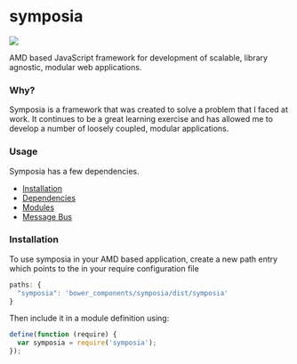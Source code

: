 symposia 
========

<img src="https://travis-ci.org/posbo/symposia.png?branch=master">

AMD based JavaScript framework for development of scalable, library agnostic, modular web applications.

### Why?

Symposia is a framework that was created to solve a problem that I faced at work. It continues to be a great learning exercise and has allowed me to develop a number of loosely coupled, modular applications.

### Usage

Symposia has a few dependencies.

- [Installation](#installation)
- [Dependencies](#dependencies)
- [Modules](#modules)
- [Message Bus](#message-bus)

### Installation

To use symposia in your AMD based application, create a new path entry which points to the in your require configuration file

```javascript
paths: {
  "symposia": 'bower_components/symposia/dist/symposia'
}
```

Then include it in a module definition using:

```javascript
define(function (require) {
  var symposia = require('symposia');
});
```
